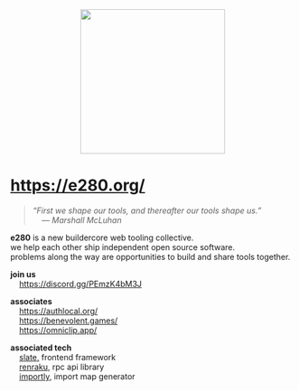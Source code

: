 
<div align="center"><img alt="" width=256 src="../assets/e.big.avif"/></div>

# https://e280.org/

> *“First we shape our tools, and thereafter our tools shape us.”*  
> &nbsp; &nbsp; — *Marshall McLuhan*

**e280** is a new buildercore web tooling collective.  
we help each other ship independent open source software.  
problems along the way are opportunities to build and share tools together.  

**join us**  
&nbsp; &nbsp; https://discord.gg/PEmzK4bM3J  

**associates**  
&nbsp; &nbsp; https://authlocal.org/  
&nbsp; &nbsp; https://benevolent.games/  
&nbsp; &nbsp; https://omniclip.app/  

**associated tech**  
&nbsp; &nbsp; [slate,](https://github.com/benevolent-games/slate) frontend framework  
&nbsp; &nbsp; [renraku,](https://github.com/chase-moskal/renraku) rpc api library  
&nbsp; &nbsp; [importly,](https://github.com/chase-moskal/importly) import map generator  

